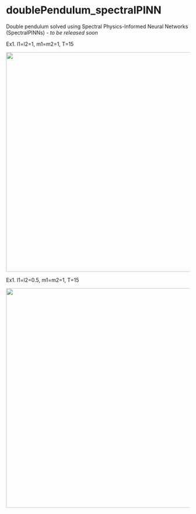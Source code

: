 # doublePendulum_spectralPINN
Double pendulum solved using Spectral Physics-Informed Neural Networks (SpectralPINNs) - *to be released soon*

Ex1. l1=l2=1, m1=m2=1, T=15

<img src="double_compare.gif" width="600"/>

Ex1. l1=l2=0.5, m1=m2=1, T=15

<img src="double_compare_0.5.gif" width="600"/>
